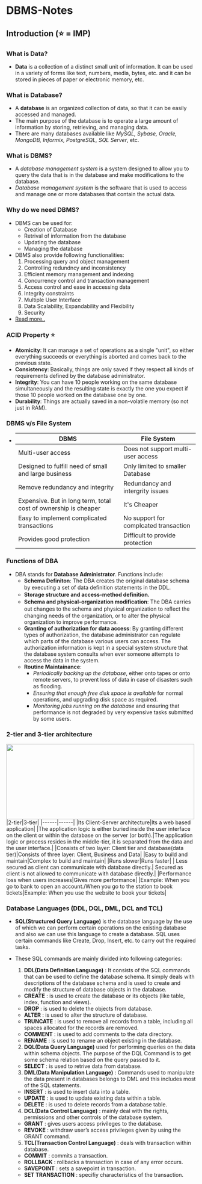 # DBMS-Notes
## Introduction (:star: = IMP)
### What is Data?
- **Data** is a collection of a distinct small unit of information. It can be used in a variety of forms like text, numbers, media, bytes, etc. and it can be stored in pieces of paper or electronic memory, etc.
### What is Database?
- A __database__ is an organized collection of data, so that it can be easily accessed and managed. 
- The main purpose of the database is to operate a large amount of information by storing, retrieving, and managing data.
- There are many databases available like *MySQL, Sybase, Oracle, MongoDB, Informix, PostgreSQL, SQL Server*, etc.
### What is DBMS?
- A *database management system* is a system designed to allow you to query the data that is in the database and make modifications to the database.
- *Database management system* is the software that is used to access and manage one or more databases that contain the actual data.
### Why do we need DBMS?
- DBMS can be used for:
  - Creation of Database
  - Retrival of information from the database
  - Updating the database
  - Managing the database
- DBMS also provide following functionalities:
  1. Processing query and object management
  2. Controlling redundncy and inconsistency
  3. Efficient memory management and indexing
  4. Concurrency control and transaction management
  5. Access control and ease in accessing data
  6. Integrity constraints
  7. Multiple User Interface
  8. Data Scalability, Expandability and Flexibility
  9. Security
- [Read more..](https://www.geeksforgeeks.org/need-for-dbms/ "GFG Link")
### ACID Property :star:
- **Atomicity**: It can manage a set of operations as a single "unit", so either everything succeeds or everything is aborted and comes back to the previous state.
- **Consistency**: Basically, things are only saved if they respect all kinds of requirements defined by the database administrator.
- **Integrity**: You can have 10 people working on the same database simultaneously and the resulting state is exactly the one you expect if those 10 people worked on the database one by one.
- **Durability**: Things are actually saved in a non-volatile memory (so not just in RAM).
### DBMS v/s File System
- | DBMS | File System |
  | ---- | ----------- |
  |Multi-user access | Does not support multi-user access|
  |Designed to fulfill need of small and large business|Only limited to smaller Database|
  |Remove redundancy and integrity|Redundancy and intergrity issues|
  |Expensive. But in long term, total cost of ownership is cheaper|It's Cheaper|
  |Easy to implement complicated transactions|No support for complcated transaction|
  |Provides good protection|Difficult to provide protection|
### Functions of DBA
- DBA stands for **Database Administrator**. Functions include:
  - **Schema Definiton**:  The DBA creates the original database schema by executing a set of data deﬁnition statements in the DDL.
  - **Storage structure and access-method deﬁnition.**
  - **Schema and physical-organization modiﬁcation**: The DBA carries out changes to the schema and physical organization to reﬂect the changing needs of the organization, or to alter the physical organization to improve performance.
  - **Granting of authorization for data access**: By granting different types of authorization, the database administrator can regulate which parts of the database various users can access. The authorization information is kept in a special system structure that the database system consults when ever someone attempts to access the data in the system.
  - **Routine Maintainance**:
    - *Periodically backing up the database*, either onto tapes or onto remote servers, to prevent loss of data in case of disasters such as ﬂooding.
    - *Ensuring that enough free disk space is available* for normal operations, and upgrading disk space as required.
    - *Monitoring jobs running on the database* and ensuring that performance is not degraded by very expensive tasks submitted by some users. 
### 2-tier and 3-tier architecture
<img src='https://i2.wp.com/3.bp.blogspot.com/-5IYf6nhD5L4/VwQar9OpuQI/AAAAAAAAEbg/xXlzllw0Gfwjeud20Gjv7rzWOrnU7JM1A/s1600/two%2Btier%2Band%2Bthree%2Btier%2Barchitecture%2Bdbms%2Btanmayonrun.PNG' width='500' height='200'></img>
  |2-tier|3-tier|
  |------|------|
  |Its Client-Server architecture|Its a web based application|
  |The application logic is either buried inside the user interface on the client or within the database on the server (or both).|The application logic or process resides in the middle-tier, it is separated from the data and the user interface.|
  |Consists of two layer: Client tier and database(data tier)|Consists of three layer: Client, Business and Data|
  |Easy to build and maintain|Complex to build and maintain|
  |Runs slower|Runs faster|
  | Less secured as client can communicate with database directly.| Secured as client is not allowed to communicate with database directly.|
  |Performance loss when users increases|Gives more performance|
  |Example: When you go to bank to open an account./When you go to the station to book tickets|Example: When you use the website to book your tickets|
  
### Database Languages (DDL, DQL, DML, DCL and TCL)
- **SQL(Structured Query Language)**  is the database language by the use of which we can perform certain operations on the existing database and also we can use this language to create a database. SQL uses certain commands like Create, Drop, Insert, etc. to carry out the required tasks.
- These SQL commands are mainly divided into following categories:

  1. **DDL(Data Definition Language)** : It  consists of the SQL commands that can be used to define the database schema. It simply deals with descriptions of the database schema and is used to create and modify the structure of database objects in the database.
 
    -  **CREATE** :  is used to create the database or its objects (like table, index, function and views).
    -  **DROP** : is used to delete the objects from database.
    -  **ALTER** : is used to alter the structure of database.
    -  **TRUNCATE** : is used to remove all records from a table, including all spaces allocated for the records are removed.
    -  **COMMENT** : is used to add comments to the data directory.
    -  **RENAME** : is used to rename an object existing in the database.

  2. **DQL(Data Query Language)** used for performing queries on the data within schema objects. The purpose of the DQL Command is to get some schema relation based on the query passed to it.
    - **SELECT** : is used to retrive data from database.

  3. **DML(Data Manipulation Language)** : Commands used to manipulate the data present in databases belongs to DML and this includes most of the SQL statements.
    - **INSERT** : is used to insert data into a table.
    - **UPDATE** : is used to update existing data within a table.
    - **DELETE** : is used to delete records from a database table.


  4. **DCL(Data Control Language)** : mainly deal with the rights, permissions and other controls of the database system. 
    - **GRANT** : gives users access privileges to the database.
    - **REVOKE** : withdraw user’s access privileges given by using the GRANT command.


  5. **TCL(Transaction Control Language)** : deals with transaction within database.
    - **COMMIT** : commits a transaction.
    - **ROLLBACK** : rollbacks a transaction in case of any error occurs.
    - **SAVEPOINT** : sets a savepoint in transaction.
    - **SET TRANSACTION** : specifiy characteristics of the transaction.

